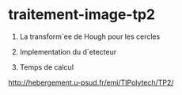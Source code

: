 # traitement-image-tp2
1. La transform´ee de Hough pour les cercles

2. Implementation du d´etecteur

3. Temps de calcul

http://hebergement.u-psud.fr/emi/TIPolytech/TP2/
